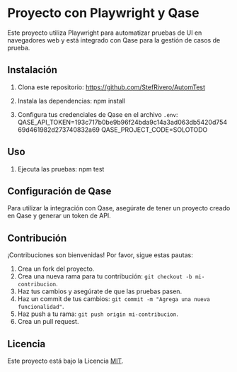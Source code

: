 # Proyecto con Playwright y Qase    

Este proyecto utiliza Playwright para automatizar pruebas de UI en navegadores web y está integrado con Qase para la gestión de casos de prueba.

## Instalación

1. Clona este repositorio: 
https://github.com/StefRivero/AutomTest

2. Instala las dependencias:
npm install

3. Configura tus credenciales de Qase en el archivo `.env`:
QASE_API_TOKEN=193c717b0be9b96f24bda9c14a3ad063db5420d75469d461982d273740832a69
QASE_PROJECT_CODE=SOLOTODO


## Uso

1. Ejecuta las pruebas:
npm test

## Configuración de Qase

Para utilizar la integración con Qase, asegúrate de tener un proyecto creado en Qase y generar un token de API.

## Contribución

¡Contribuciones son bienvenidas! Por favor, sigue estas pautas:

1. Crea un fork del proyecto.
2. Crea una nueva rama para tu contribución: `git checkout -b mi-contribucion`.
3. Haz tus cambios y asegúrate de que las pruebas pasen.
4. Haz un commit de tus cambios: `git commit -m "Agrega una nueva funcionalidad"`.
5. Haz push a tu rama: `git push origin mi-contribucion`.
6. Crea un pull request.

## Licencia

Este proyecto está bajo la Licencia [MIT](https://opensource.org/licenses/MIT).